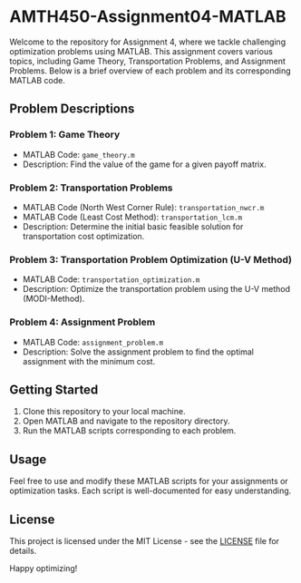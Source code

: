 # AMTH450-Assignment04-MATLAB

Welcome to the repository for Assignment 4, where we tackle challenging optimization problems using MATLAB. This assignment covers various topics, including Game Theory, Transportation Problems, and Assignment Problems. Below is a brief overview of each problem and its corresponding MATLAB code.

## Problem Descriptions

### Problem 1: Game Theory
- MATLAB Code: `game_theory.m`
- Description: Find the value of the game for a given payoff matrix.

### Problem 2: Transportation Problems
- MATLAB Code (North West Corner Rule): `transportation_nwcr.m`
- MATLAB Code (Least Cost Method): `transportation_lcm.m`
- Description: Determine the initial basic feasible solution for transportation cost optimization.

### Problem 3: Transportation Problem Optimization (U-V Method)
- MATLAB Code: `transportation_optimization.m`
- Description: Optimize the transportation problem using the U-V method (MODI-Method).

### Problem 4: Assignment Problem
- MATLAB Code: `assignment_problem.m`
- Description: Solve the assignment problem to find the optimal assignment with the minimum cost.

## Getting Started

1. Clone this repository to your local machine.
2. Open MATLAB and navigate to the repository directory.
3. Run the MATLAB scripts corresponding to each problem.

## Usage

Feel free to use and modify these MATLAB scripts for your assignments or optimization tasks. Each script is well-documented for easy understanding.

## License

This project is licensed under the MIT License - see the [LICENSE](LICENSE) file for details.

Happy optimizing!


